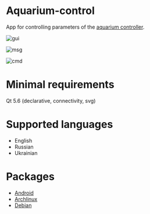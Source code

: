 # Aquarium-control
App for controlling parameters of the [aquarium controller](https://github.com/baranovskiykonstantin/aquarium).

![gui](https://raw.github.com/baranovskiykonstantin/aquarium-control/master/screenshots/gui.png)

![msg](https://raw.github.com/baranovskiykonstantin/aquarium-control/master/screenshots/msg.png)

![cmd](https://raw.github.com/baranovskiykonstantin/aquarium-control/master/screenshots/cmd.png)

# Minimal requirements
Qt 5.6 (declarative, connectivity, svg)

# Supported languages
* English
* Russian
* Ukrainian

# Packages
* [Android](https://drive.google.com/open?id=0B5-dsSCmJWWvRmF5TG5IcFQxS0E)
* [Archlinux](https://drive.google.com/open?id=0B5-dsSCmJWWvWGI0d3RyREtNMnM)
* [Debian](https://drive.google.com/open?id=0B5-dsSCmJWWvNjFoZWZ3cEJMSk0)
